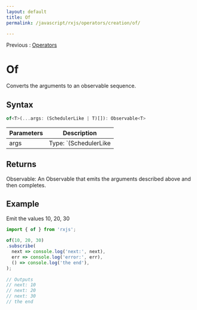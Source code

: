 ```yaml
---
layout: default
title: Of
permalink: /javascript/rxjs/operators/creation/of/

---
```


Previous : [Operators](../../operators.md)

# Of

Converts the arguments to an observable sequence.


## Syntax

```javascript
of<T>(...args: (SchedulerLike | T)[]): Observable<T>
```

| Parameters | Description |
| ---------- | ----------- |
| args | Type: `(SchedulerLike | T)[]`. |


## Returns

Observable<T>: An Observable that emits the arguments described above and then completes.


## Example

Emit the values 10, 20, 30
```javascript
import { of } from 'rxjs';
 
of(10, 20, 30)
.subscribe(
  next => console.log('next:', next),
  err => console.log('error:', err),
  () => console.log('the end'),
);
 
// Outputs
// next: 10
// next: 20
// next: 30
// the end
```